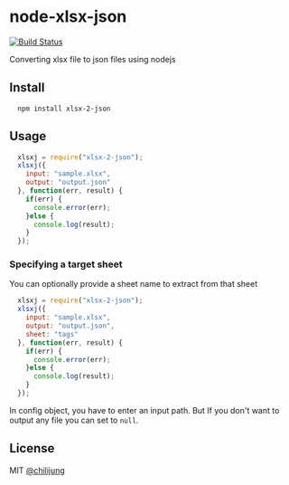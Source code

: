 # node-xlsx-json

[![Build Status](https://travis-ci.org/rajivkan/node-xlsx-json.png?branch=master)](https://travis-ci.org/rajivkan/node-xlsx-json)

Converting xlsx file to json files using nodejs

## Install

```
  npm install xlsx-2-json
```

## Usage

```javascript
  xlsxj = require("xlsx-2-json");
  xlsxj({
    input: "sample.xlsx", 
    output: "output.json"
  }, function(err, result) {
    if(err) {
      console.error(err);
    }else {
      console.log(result);
    }
  });
```

### Specifying a target sheet

You can optionally provide a sheet name to extract from that sheet

```javascript
  xlsxj = require("xlsx-2-json");
  xlsxj({
    input: "sample.xlsx", 
    output: "output.json",
    sheet: "tags"
  }, function(err, result) {
    if(err) {
      console.error(err);
    }else {
      console.log(result);
    }
  });
```

In config object, you have to enter an input path. But If you don't want to output any file you can set to `null`.

## License

MIT [@chilijung](http://github.com/chilijung)


